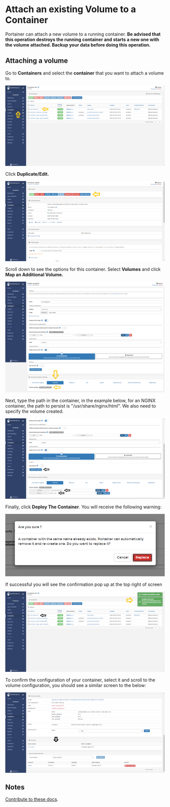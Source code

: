 # Attach an existing Volume to a Container

Portainer can attach a new volume to a running container.
<b>Be advised that this operation destroys the running container and starts a new one with the volume attached. Backup your data before doing this operation.</b>

## Attaching a volume

Go to <b>Containers</b> and select the <b>container</b> that you want to attach a volume to.

![volumes](assets/attach_1.png)

Click <b>Duplicate/Edit.</b>

![volumes](assets/attach_2.png)

Scroll down to see the options for this container. Select <b>Volumes</b> and click <b>Map an Additional Volume.</b>

![volumes](assets/attach_3.png)

Next, type the path in the container, in the example below, for an NGINX container, the path to persist is "/usr/share/nginx/html". We also need to specify the volume created.

![volumes](assets/attach_4.png)

Finally, click <b>Deploy The Container</b>. You will receive the following warning:

![volumes](assets/attach_5.png)

If successful you will see the confirmation pop up at the top right of screen

![volumes](assets/attach_6.png)

To confirm the configuration of your container, select it and scroll to the volume configuration, you should see a similar screen to the below:

![volumes](assets/attach_7.png)

## Notes

[Contribute to these docs](https://github.com/portainer/portainer-docs/blob/master/contributing.md).